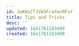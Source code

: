 ```yaml
---
id: JaKWzCTJVA5FcafmcMFuY
title: Tips and Tricks
desc: ''
updated: 1641761183409
created: 1641761183409
---
```


